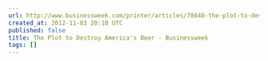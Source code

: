```yaml
---
url: http://www.businessweek.com/printer/articles/78040-the-plot-to-destroy-americas-beer
created_at: 2012-11-03 20:10 UTC
published: false
title: The Plot to Destroy America's Beer - Businessweek
tags: []
---
```




